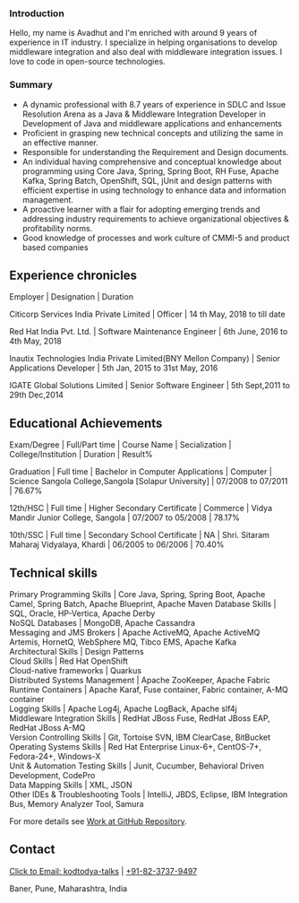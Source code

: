 ### Introduction

Hello, my name is Avadhut and I'm enriched with around 9 years of experience in IT industry. I specialize in helping organisations to develop middleware integration and also deal with middleware integration issues. I love to code in open-source technologies. 

### Summary

- A dynamic professional with 8.7 years of experience in SDLC and Issue Resolution Arena as a Java & Middleware Integration Developer in Development of Java and middleware
applications and enhancements
- Proficient in grasping new technical concepts and utilizing the same in an effective
manner.
- Responsible for understanding the Requirement and Design documents.
- An individual having comprehensive and conceptual knowledge about programming using Core Java, Spring, Spring Boot, RH Fuse, Apache Kafka, Spring Batch,
OpenShift, SQL, jUnit and design patterns with efficient expertise in using technology to enhance data and information management.
- A proactive learner with a flair for adopting emerging trends and addressing industry requirements to achieve organizational objectives & profitability norms.
- Good knowledge of processes and work culture of CMMI-5 and product based companies

## Experience chronicles

Employer                                                       | Designation                   | Duration

Citicorp Services India Private Limited                        | Officer                       | 14 th May, 2018 to till date

Red Hat India Pvt. Ltd.                                        | Software Maintenance Engineer | 6th June, 2016 to 4th May, 2018

Inautix Technologies India Private Limited(BNY Mellon Company) | Senior Applications Developer | 5th Jan, 2015 to 31st May, 2016

IGATE Global Solutions Limited                                 | Senior Software Engineer      | 5th Sept,2011 to 29th Dec,2014

## Educational Achievements

Exam/Degree | Full/Part time | Course Name                       | Secialization | College/Institution                                  | Duration          | Result%

Graduation  | Full time      | Bachelor in Computer Applications | Computer      | Science Sangola College,Sangola [Solapur University] | 07/2008 to 07/2011 | 76.67%

12th/HSC    | Full time      | Higher Secondary Certificate      | Commerce      | Vidya Mandir Junior College, Sangola                 | 07/2007 to 05/2008 | 78.17%

10th/SSC    | Full time      | Secondary School Certificate      | NA            | Shri. Sitaram Maharaj Vidyalaya, Khardi              | 06/2005 to 06/2006 | 70.40%

## Technical skills

 Primary Programming Skills             | Core Java, Spring, Spring Boot, Apache Camel, Spring Batch, Apache Blueprint, Apache Maven 
 Database Skills                        | SQL, Oracle, HP-Vertica, Apache Derby                                                      
 NoSQL Databases                        | MongoDB, Apache Cassandra                                                                  
 Messaging and JMS Brokers              | Apache ActiveMQ, Apache ActiveMQ Artemis, HornetQ, WebSphere MQ, Tibco EMS, Apache Kafka   
 Architectural Skills                   | Design Patterns                                                                            
 Cloud Skills                           | Red Hat OpenShift                                                                          
 Cloud-native frameworks                | Quarkus                                                                                    
 Distributed Systems Management         | Apache ZooKeeper, Apache Fabric                                                            
 Runtime Containers                     | Apache Karaf, Fuse container, Fabric container, A-MQ container                             
 Logging Skills                         | Apache Log4j, Apache LogBack, Apache slf4j                                                 
 Middleware Integration Skills          | RedHat JBoss Fuse, RedHat JBoss EAP, RedHat JBoss A-MQ                                     
 Version Controlling Skills             | Git, Tortoise SVN, IBM ClearCase, BitBucket                                                
 Operating Systems Skills               | Red Hat Enterprise Linux-6+, CentOS-7+, Fedora-24+, Windows-X                              
 Unit & Automation Testing Skills       | Junit, Cucumber, Behavioral Driven Development, CodePro                                    
 Data Mapping Skills                    | XML, JSON                                                                                  
 Other IDEs &amp; Troubleshooting Tools | IntelliJ, JBDS, Eclipse, IBM Integration Bus, Memory Analyzer Tool, Samura                 

For more details see [Work at GitHub Repository](https://github.com/kodtodya/).

## Contact
[Click to Email: kodtodya-talks](mailto:kodtodya.talks@gmail.com) | [+91-82-3737-9497](tel:+91-82-3737-9497)

Baner, Pune, Maharashtra, India
